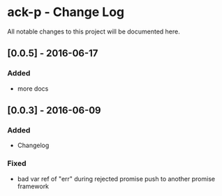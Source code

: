 # ack-p - Change Log
All notable changes to this project will be documented here.

## [0.0.5] - 2016-06-17
### Added
- more docs

## [0.0.3] - 2016-06-09
### Added
- Changelog
### Fixed
- bad var ref of "err" during rejected promise push to another promise framework
